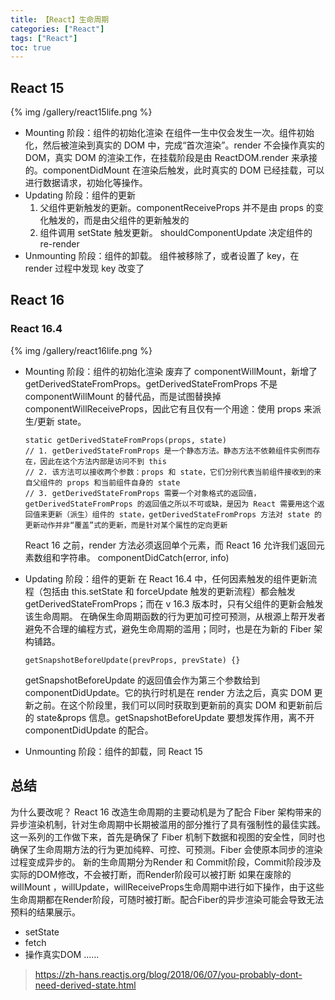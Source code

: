 ```yaml
---
title: 【React】生命周期
categories: ["React"]
tags: ["React"]
toc: true
---
```


## React 15

{% img /gallery/react15life.png %}

- Mounting 阶段：组件的初始化渲染
  在组件一生中仅会发生一次。组件初始化，然后被渲染到真实的 DOM 中，完成“首次渲染”。render 不会操作真实的 DOM，真实 DOM 的渲染工作，在挂载阶段是由 ReactDOM.render 来承接的。componentDidMount 在渲染后触发，此时真实的 DOM 已经挂载，可以进行数据请求，初始化等操作。
- Updating 阶段：组件的更新
  1. 父组件更新触发的更新。componentReceiveProps 并不是由 props 的变化触发的，而是由父组件的更新触发的
  2. 组件调用 setState 触发更新。 shouldComponentUpdate 决定组件的 re-render
- Unmounting 阶段：组件的卸载。 组件被移除了，或者设置了 key，在 render 过程中发现 key 改变了

## React 16

### React 16.4

{% img /gallery/react16life.png %}

<!--more-->

- Mounting 阶段：组件的初始化渲染
  废弃了 componentWillMount，新增了 getDerivedStateFromProps。getDerivedStateFromProps 不是 componentWillMount 的替代品，而是试图替换掉 componentWillReceiveProps，因此它有且仅有一个用途：使用 props 来派生/更新 state。

  ```
  static getDerivedStateFromProps(props, state)
  // 1. getDerivedStateFromProps 是一个静态方法。静态方法不依赖组件实例而存在，因此在这个方法内部是访问不到 this
  // 2. 该方法可以接收两个参数：props 和 state，它们分别代表当前组件接收到的来自父组件的 props 和当前组件自身的 state
  // 3. getDerivedStateFromProps 需要一个对象格式的返回值，getDerivedStateFromProps 的返回值之所以不可或缺，是因为 React 需要用这个返回值来更新（派生）组件的 state，getDerivedStateFromProps 方法对 state 的更新动作并非“覆盖”式的更新，而是针对某个属性的定向更新
  ```

  React 16 之前，render 方法必须返回单个元素，而 React 16 允许我们返回元素数组和字符串。
  componentDidCatch(error, info)

- Updating 阶段：组件的更新
  在 React 16.4 中，任何因素触发的组件更新流程（包括由 this.setState 和 forceUpdate 触发的更新流程）都会触发 getDerivedStateFromProps；而在 v 16.3 版本时，只有父组件的更新会触发该生命周期。
  在确保生命周期函数的行为更加可控可预测，从根源上帮开发者避免不合理的编程方式，避免生命周期的滥用；同时，也是在为新的 Fiber 架构铺路。

  ```
  getSnapshotBeforeUpdate(prevProps, prevState) {}
  ```

  getSnapshotBeforeUpdate 的返回值会作为第三个参数给到 componentDidUpdate。它的执行时机是在 render 方法之后，真实 DOM 更新之前。在这个阶段里，我们可以同时获取到更新前的真实 DOM 和更新前后的 state&props 信息。getSnapshotBeforeUpdate 要想发挥作用，离不开 componentDidUpdate 的配合。

- Unmounting 阶段：组件的卸载，同 React 15

## 总结

为什么要改呢？
React 16 改造生命周期的主要动机是为了配合 Fiber 架构带来的异步渲染机制，针对生命周期中长期被滥用的部分推行了具有强制性的最佳实践。这一系列的工作做下来，首先是确保了 Fiber 机制下数据和视图的安全性，同时也确保了生命周期方法的行为更加纯粹、可控、可预测。Fiber 会使原本同步的渲染过程变成异步的。
新的生命周期分为Render 和 Commit阶段，Commit阶段涉及实际的DOM修改，不会被打断，而Render阶段可以被打断
如果在废除的 willMount ，willUpdate，willReceiveProps生命周期中进行如下操作，由于这些生命周期都在Render阶段，可随时被打断。配合Fiber的异步渲染可能会导致无法预料的结果展示。
 - setState
 - fetch
 - 操作真实DOM
  ......

> https://zh-hans.reactjs.org/blog/2018/06/07/you-probably-dont-need-derived-state.html
